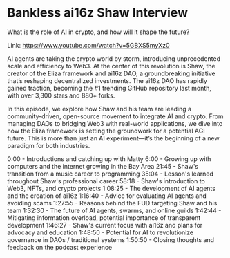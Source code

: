 # Bankless ai16z Shaw Interview

What is the role of AI in crypto, and how will it shape the future?

Link: https://www.youtube.com/watch?v=5GBXS5myXz0

AI agents are taking the crypto world by storm, introducing unprecedented scale and efficiency to Web3. At the center of this revolution is Shaw, the creator of the Eliza framework and ai16z DAO, a groundbreaking initiative that’s reshaping decentralized investments. The ai16z DAO has rapidly gained traction, becoming the #1 trending GitHub repository last month, with over 3,300 stars and 880+ forks.

In this episode, we explore how Shaw and his team are leading a community-driven, open-source movement to integrate AI and crypto. From managing DAOs to bridging Web3 with real-world applications, we dive into how the Eliza framework is setting the groundwork for a potential AGI future. This is more than just an AI experiment—it’s the beginning of a new paradigm for both industries.

0:00 - Introductions and catching up with Matty
6:00 - Growing up with computers and the internet growing in the Bay Area
21:45 - Shaw's transition from a music career to programming
35:04 - Lesson's learned throughout Shaw's professional career
58:18 - Shaw's introduction to Web3, NFTs, and crypto projects
1:08:25 - The development of AI agents and the creation of ai16z
1:16:40 - Advice for evaluating AI agents and avoiding scams
1:27:55 - Reasons behind the FUD targeting Shaw and his team
1:32:30 - The future of AI agents, swarms, and online guilds
1:42:44 - Mitigating information overload, potential importance of transparent development
1:46:27 - Shaw's current focus with ai16z and plans for advocacy and education
1:48:50 - Potential for AI to revolutionize governance in DAOs / traditional systems
1:50:50 - Closing thoughts and feedback on the podcast experience
